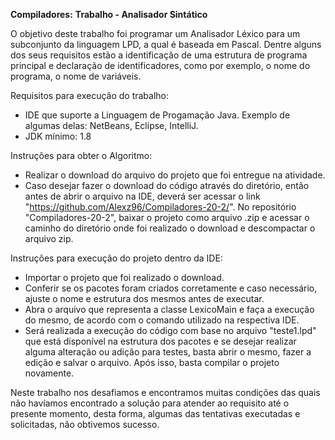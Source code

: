 **Compiladores:**
**Trabalho - Analisador Sintático**

O objetivo deste trabalho foi programar um Analisador Léxico para um subconjunto da linguagem LPD, a qual é baseada em Pascal. Dentre alguns dos seus requisitos estão a identificação de uma estrutura de programa principal e declaração de identificadores, como por exemplo, o nome do programa, o nome de variáveis.

Requisitos para execução do trabalho:
- IDE que suporte a Linguagem de Progamação Java. Exemplo de algumas delas: NetBeans, Eclipse, IntelliJ.
- JDK mínimo: 1.8

Instruções para obter o Algoritmo:
- Realizar o download do arquivo do projeto que foi entregue na atividade.
- Caso desejar fazer o download do código através do diretório, então antes de abrir o arquivo na IDE, deverá ser acessar o link "https://github.com/Alexz96/Compiladores-20-2/". No repositório "Compiladores-20-2", baixar o projeto como arquivo .zip e acessar o caminho do diretório onde foi realizado o download e descompactar o arquivo zip. 

Instruções para execução do projeto dentro da IDE:
- Importar o projeto que foi realizado o download.
- Conferir se os pacotes foram criados corretamente e caso necessário, ajuste o nome e estrutura dos mesmos antes de executar.
- Abra o arquivo que representa a classe LexicoMain e faça a execução do mesmo, de acordo com o comando utilizado na respectiva IDE.
- Será realizada a execução do código com base no arquivo "teste1.lpd" que está disponível na estrutura dos pacotes e se desejar realizar alguma alteração ou adição para testes, basta abrir o mesmo, fazer a edição e salvar o arquivo. Após isso, basta compilar o projeto novamente.

Neste trabalho nos desafiamos e encontramos muitas condições das quais não havíamos encontrado a solução para atender ao requisito até o presente momento, desta forma, algumas das tentativas executadas e solicitadas, não obtivemos sucesso.
